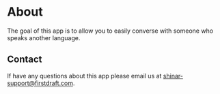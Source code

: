 # About

The goal of this app is to allow you to easily converse with someone who speaks another language.

<h2 id="contact">Contact</h2>

If have any questions about this app please email us at shinar-support@firstdraft.com.
